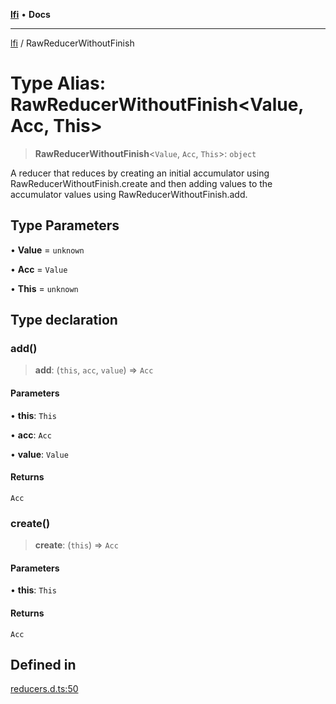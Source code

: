 [**lfi**](../readme.md) • **Docs**

***

[lfi](../globals.md) / RawReducerWithoutFinish

# Type Alias: RawReducerWithoutFinish\<Value, Acc, This\>

> **RawReducerWithoutFinish**\<`Value`, `Acc`, `This`\>: `object`

A reducer that reduces by creating an initial accumulator using
RawReducerWithoutFinish.create and then adding values to the
accumulator values using RawReducerWithoutFinish.add.

## Type Parameters

• **Value** = `unknown`

• **Acc** = `Value`

• **This** = `unknown`

## Type declaration

### add()

> **add**: (`this`, `acc`, `value`) => `Acc`

#### Parameters

• **this**: `This`

• **acc**: `Acc`

• **value**: `Value`

#### Returns

`Acc`

### create()

> **create**: (`this`) => `Acc`

#### Parameters

• **this**: `This`

#### Returns

`Acc`

## Defined in

[reducers.d.ts:50](https://github.com/TomerAberbach/lfi/blob/a3eb3a94b2928b5200a7bcd0a14fdc70f0cb5947/src/operations/reducers.d.ts#L50)
